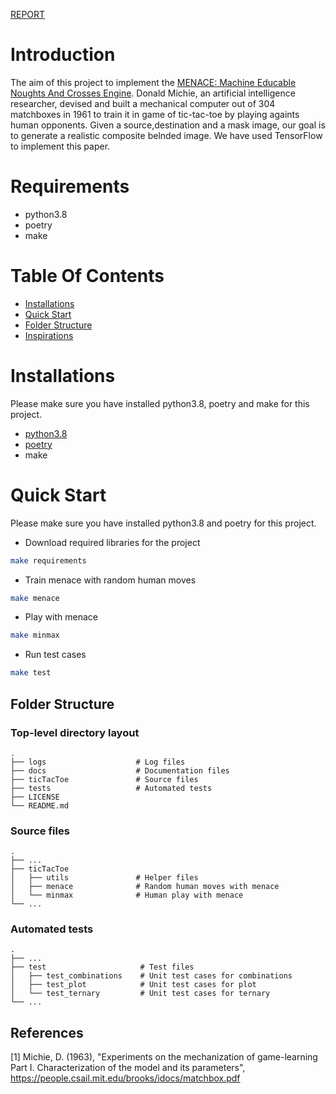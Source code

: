 [REPORT]()

# Introduction

The aim of this project to implement the [MENACE: Machine Educable Noughts And Crosses Engine](https://people.csail.mit.edu/brooks/idocs/matchbox.pdf). Donald Michie, an artificial intelligence researcher, devised and built a mechanical computer out of 304 matchboxes in 1961 to train it in game of tic-tac-toe by playing againts human opponents. Given a source,destination and a mask image, our goal is to generate a realistic composite belnded image. We have used TensorFlow to implement this paper.

# Requirements

- python3.8
- poetry
- make

# Table Of Contents

- [Installations](#installation)
- [Quick Start](#quick-starts)
- [Folder Structure](#folder-structure)
- [Inspirations](#implementation-flow)

# Installations

Please make sure you have installed python3.8, poetry and make for this project.

- [python3.8](https://www.python.org/downloads/release/python-380/)
- [poetry](https://python-poetry.org/docs/)
- make

# Quick Start

Please make sure you have installed python3.8 and poetry for this project.

- Download required libraries for the project

```bash
make requirements
```

- Train menace with random human moves

```bash
make menace
```

- Play with menace

```bash
make minmax
```

- Run test cases

```bash
make test
```
## Folder Structure

### Top-level directory layout

    .
    ├── logs                    # Log files
    ├── docs                    # Documentation files
    ├── ticTacToe               # Source files
    ├── tests                   # Automated tests
    ├── LICENSE
    └── README.md

### Source files

    .
    ├── ...
    ├── ticTacToe
    │   ├── utils               # Helper files
    │   ├── menace              # Random human moves with menace
    │   └── minmax              # Human play with menace
    └── ...

### Automated tests

    .
    ├── ...
    ├── test                     # Test files
    │   ├── test_combinations    # Unit test cases for combinations
    │   ├── test_plot            # Unit test cases for plot
    │   └── test_ternary         # Unit test cases for ternary
    └── ...

## References

[1] Michie, D. (1963), "Experiments on the mechanization of game-learning Part I. Characterization of the model
and its parameters", https://people.csail.mit.edu/brooks/idocs/matchbox.pdf
